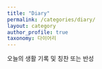 ```yaml
---
title: "Diary"
permalink: /categories/diary/
layout: category
author_profile: true
taxonomy: 다이어리
---
```


오늘의 생활 기록 및 칭찬 또는 반성